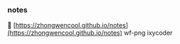 ### notes

📘 [https://zhongwencool.github.io/notes](https://zhongwencool.github.io/notes)
wf-png
ixycoder